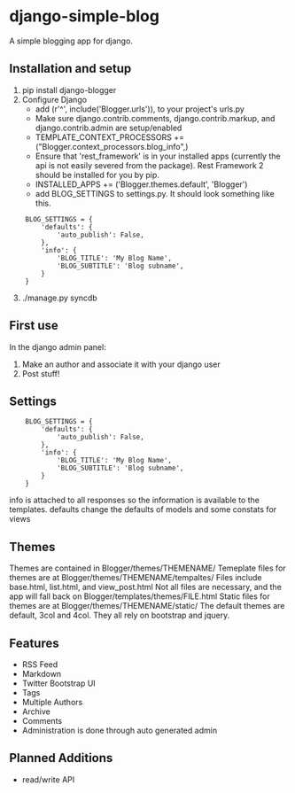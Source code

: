django-simple-blog
==================

A simple blogging app for django.

Installation and setup
----------------------
1. pip install django-blogger
2. Configure Django
	* add (r'^', include('Blogger.urls')), to your project's urls.py
 	* Make sure django.contrib.comments, django.contrib.markup, and django.contrib.admin are setup/enabled
	* TEMPLATE_CONTEXT_PROCESSORS += ("Blogger.context_processors.blog_info",)
    * Ensure that 'rest_framework' is in your installed apps (currently the api is not easily severed from the package).  Rest Framework 2 should be installed for you by pip.
	* INSTALLED_APPS += ('Blogger.themes.default', 'Blogger')
	* add BLOG_SETTINGS to settings.py.  It should look something like this.

    
```
    BLOG_SETTINGS = {
        'defaults': {
            'auto_publish': False,
        },
        'info': {
            'BLOG_TITLE': 'My Blog Name',
            'BLOG_SUBTITLE': 'Blog subname',
        } 
    }
```
3. ./manage.py syncdb
  
First use
---------
In the django admin panel:

1. Make an author and associate it with your django user
2. Post stuff!


Settings
--------
```
    BLOG_SETTINGS = {
        'defaults': {
            'auto_publish': False,
        },
        'info': {
            'BLOG_TITLE': 'My Blog Name',
            'BLOG_SUBTITLE': 'Blog subname',
        } 
    }
```

info is attached to all responses so the information is available to the templates.
defaults change the defaults of models and some constats for views

Themes
------
Themes are contained in Blogger/themes/THEMENAME/
Temeplate files for themes are at Blogger/themes/THEMENAME/tempaltes/
Files include base.html, list.html, and view_post.html
Not all files are necessary, and the app will fall back on Blogger/templates/themes/FILE.html
Static files for themes are at Blogger/themes/THEMENAME/static/
The default themes are default, 3col and 4col.  They all rely on bootstrap and jquery.


Features
--------

* RSS Feed 
* Markdown 
* Twitter Bootstrap UI
* Tags 
* Multiple Authors
* Archive 
* Comments
* Administration is done through auto generated admin

Planned Additions
-----------------
* read/write API
